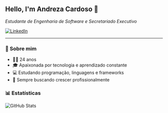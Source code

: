 ## **Hello, I'm Andreza Cardoso 👋**
*Estudante de Engenharia de Software e Secretariado Executivo*

[![LinkedIn](https://img.shields.io/badge/LinkedIn-0077B5?style=for-the-badge&logo=linkedin&logoColor=white)](https://www.linkedin.com/in/andrezacrds)

---

### 📝 Sobre mim
- 👩🏻 24 anos  
- 🎓 Apaixonada por tecnologia e aprendizado constante  
- 💻 Estudando programação, linguagens e frameworks  
- 🌱 Sempre buscando crescer profissionalmente  


### 📊 Estatísticas
![GitHub Stats](https://github-readme-stats.vercel.app/api?username=andrezacrds&show_icons=true&theme=omni)
